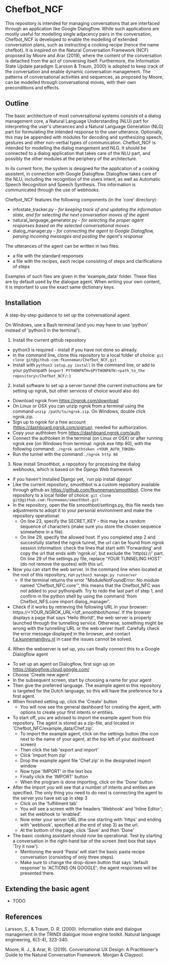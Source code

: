 # Chefbot_NCF

This repository is intended for managing conversations that are interfaced through an application like Google Dialogflow. While such applications are mostly useful for modelling single adjacency pairs in the conversation, Chefbot_NCF is developed to enable the modelling of extended conversation plans, such as instructing a cooking recipe (hence the name chefbot). It is inspired on the Natural Conversation Framework (NCF) proposed by Moore and Arar (2019), where the content of the conversation is detached from the act of conversing itself. Furthermore, the Information State Update paradigm (Larsson & Traum, 2000) is adopted to keep track of the conversation and enable dynamic conversation management. The patterns of conversational activities and sequences, as proposed by Moore, can be modelled through conversational moves, with their own preconditions and effects.

## Outline

The basic architecture of most conversational systems consists of a dialog management core, a Natural Language Understanding (NLU) part for interpreting the user's utterances and a Natural Language Generation (NLG) part for formulating the intended response to the user utterance. Optionally, this may be appended with modules for decoding and synthesizing speech, gestures and other non-verbal types of communication. Chefbot_NCF is intended for modelling the dialog mangement and NLG. It should be connected to a dialog application that takes care of the NLU part, and possibly the other modules at the periphery of the architecture.

In its current form, the system is designed for the application of a cooking assistent, in connection with Google Dialogflow. Dialogflow takes care of the NLU, including the recognition of the users intent, as well as Automatic Speech Recognition and Speech Synthesis. This information is communicated through the use of webhooks.

Chefbot_NCF features the following components (in the 'core' directory):

* infostate_tracker.py - *for keeping track of and updating the information state, and for selecting the next conversation moves of the agent*
* natural_language_generator.py - *for selecting the proper agent responses based on the selected conversational moves*
* dialog_manager.py - *for connecting the agent to Google Dialogflow, parsing incoming messages and posting the agent's response*

The utterances of the agent can be written in two files: 

* a file with the standard responses
* a file with the recipes, each recipe consisting of steps and clarifications of steps

Examples of such files are given in the 'example_data' folder. These files are by default used by the dialogue agent. When writing your own content, it is important to use the exact same dictionary keys.

## Installation

A step-by-step guidance to set up the conversational agent:

On Windows, use a Bash terminal (and you may have to use 'python' instead of 'python3 in the terminal').

1. Install the current github repository
  - python3 is required - install if you have not done so already.  
  - In the command line, clone this repository to a local folder of choice: `git clone git@github.com:fkunneman/Chefbot_NCF.git`
  - Install with `python3 setup.py install` in the command line, or add to your pythonpath (`export PYTHONPATH=$PYTHONPATH:<path_to_the repository>/Chefbot_NCF/:`)
  
2. Install software to set up a server tunnel (the current instructions are for setting up ngrok, but other services of choice would also do)
  - Download ngrok from https://ngrok.com/download
  - On Linux or OSX you can unzip ngrok from a terminal using the command `unzip /path/to/ngrok.zip`. On Windows, double click ngrok.zip. 
  - Sign up to ngrok for a free account (https://dashboard.ngrok.com/signup), needed for authorization.
  - Copy your authtoken from https://dashboard.ngrok.com/auth
  - Connect the authtoken in the terminal (on Linux or OSX) or after running ngrok.exe (on Windows from terminal: ngrok.exe http 80), with the following command: `./ngrok authtoken <YOUR_AUTH_TOKEN>`
  - Run the tunnel with the command `./ngrok http 80`
  
3. Now install Smoothbot, a repository for processing the dialog webhooks, which is based on the Django Web framework 
  - if you haven't installed Django yet, `run pip install django'
  - Like the current repository, smoothbot is a custom repository available through github as https://github.com/fkunneman/smoothbot. Clone the repository to a local folder of choice: `git clone git@github.com:fkunneman/smoothbot.git`
  - In the repository, open the file smoothbot/settings.py, this file needs two adjustments to adopt it to your personal environment and make the repository operational:
    - On line 23, specify the SECRET_KEY - this may be a random sequence of characters (make sure you store the chosen sequence somewhere in a file). 
    - On line 29, specify the allowed host. If you completed step 2 and succesfully started the ngrok tunnel, the url can be found from ngrok session information: check the lines that start with 'Forwarding' and copy the url that ends with 'ngrok.io', but exclude the 'http(s)://' part. On line 29 of the settings.py file, replace 'YOUR TUNNELING HOST' (do not remove the quotes) with this url. 
  - Now you can start the web server. In the command line when located at the root of this repository, run `python3 manage.py runserver`
    - If the terminal returns the error "ModuleNotFoundError: No module named 'Chefbot_NFC.core'", this means that the Chefbot_NFC was not added to your pythonpath. Try to redo the last part of step 1, and confirm in the python shell by using the command 'from Chefbot_NFS.core import dialog_manager'. 
  - Check if it works by retrieving the following URL in your browser: https://<YOUR_NGROK_URL>/df_smoothbot/home/. If the browser displays a page that says 'Hello World!', the web server is properly launched through the tunnelling service. Otherwise, something might be wrong with the tunnelling URL or the web server itself. Carefully check the error message displayed in the browser, and contact f.a.kunneman@vu.nl in case the issues cannot be solved.  

4. When the webserver is set up, you can finally connect this to a Google Dialogflow agent
  - To set up an agent on Dialogflow, first sign up on https://dialogflow.cloud.google.com/
  - Choose 'Create new agent'
  - In the subsequent screen, start by choosing a name for your agent
  - Then give the preferred language. The example agent in this repository is targeted for the Dutch language, so this will have the preference for a first agent.
  - When finished setting up, click the 'Create' button
    - You will now see the general dashboard for creating the agent, with options to create your first intents or entities. 
  - To start off, you are advised to import the example agent from this repository. The agent is stored as a zip-file, and located in 'Chefbot_NFC/example_data/Chef.zip'. 
    - To import the example agent, click on the settings button (the icon next to the name of your agent, at the top left of your dashboard screen)
    - Then click the tab 'export and import'
    - Click 'import from zip'
    - Drop the example agent file 'Chef.zip' in the designated import window
    - Now type 'IMPORT' in the text box
    - Finally click the 'IMPORT' button
    - When the program is done importing, click on the 'Done' button
  - After the import you will see that a number of intents and entities are specified. The only thing you need to do next is connecting the agent to the server you have set up in step 3
    - Click on the 'fulfillment tab'
    - You will see a screen with the headers 'Webhook' and 'Inline Editor'; set the webhook to 'enabled'. 
    - Now enter your server URL (the one starting with 'https' and ending with 'webhook', specified at the end of step 3) as the url.
    - At the bottom of the page, click 'Save' and then 'Done'
  - The basic cooking assistant should now be operational. Test by starting a conversation in the right-hand bar of the screen (text box that says 'Try it now'). 
    - Mentioning the word 'Pasta' will start the basic pasta recipe conversation (consisting of only three steps). 
    - Make sure to change the drop-down button that says 'default response' to 'ACTIONS ON GOOGLE'; the agent responses will be presented there.

## Extending the basic agent

* TODO

## References

Larsson, S., & Traum, D. R. (2000). Information state and dialogue management in the TRINDI dialogue move engine toolkit. Natural language engineering, 6(3-4), 323-340.

Moore, R. J., & Arar, R. (2019). Conversational UX Design: A Practitioner's Guide to the Natural Conversation Framework. Morgan & Claypool.

